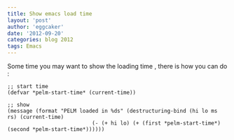 ```yaml
---
title: Show emacs load time 
layout: 'post'
author: 'eggcaker'
date: '2012-09-20'
categories: blog 2012
tags: Emacs
---
```



Some time you may want to show the loading time , there is how you can do :

    
    ;; start time 
    (defvar *pelm-start-time* (current-time))
    
    ;; show 
    (message (format "PELM loaded in %ds" (destructuring-bind (hi lo ms rs) (current-time)
                               (- (+ hi lo) (+ (first *pelm-start-time*) (second *pelm-start-time*))))))
    

